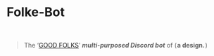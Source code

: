 # <h1>Folke-Bot</h1> <br><blockquote>The   ‘[GOOD FOLKS](http://discord.gg/vxpm8EX)’   <b>*multi*-***purposed***   *****Discord   bot*****</b></b></b>   of   ( <b>a   design.</b> )</blockquote>
